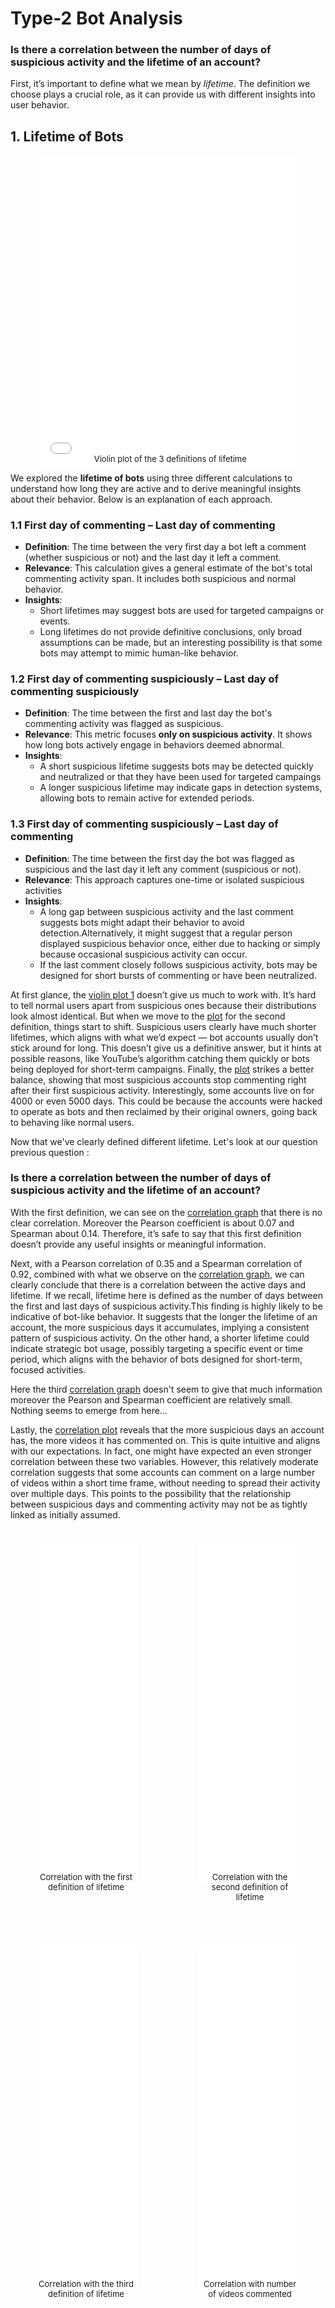 # Type-2 Bot Analysis

### Is there a correlation between the number of days of suspicious activity and the lifetime of an account?

First, it’s important to define what we mean by *lifetime*. The definition we choose plays a crucial role, as it can provide us with different insights into user behavior.

## 1. Lifetime of Bots

<div style="text-align: center;" id="lifetime">
<figure>
  <iframe src="{{ site.baseurl }}/assets/data/best_finding_2/violin_plots_lifetime.html" 
          width="100%" 
          height="500" 
          style="border:none;">
  </iframe>
  <center>
  <figcaption>
    <p style="margin-top:-0.6cm;margin-left:0.2cm;">
      <font size="2">Violin plot of the 3 definitions of lifetime</font>
    </p>
  </figcaption>
  </center>
</figure>
</div>


We explored the **lifetime of bots** using three different calculations to understand how long they are active and to derive meaningful insights about their behavior. Below is an explanation of each approach.


### 1.1 First day of commenting – Last day of commenting
- **Definition**: The time between the very first day a bot left a comment (whether suspicious or not) and the last day it left a comment.
- **Relevance**: This calculation gives a general estimate of the bot's total commenting activity span. It includes both suspicious and normal behavior.
- **Insights**:
   - Short lifetimes may suggest bots are used for targeted campaigns or events.
   - Long lifetimes do not provide definitive conclusions, only broad assumptions can be made, but an interesting possibility is that some bots may attempt to mimic human-like behavior.


### 1.2 First day of commenting suspiciously – Last day of commenting suspiciously
- **Definition**: The time between the first and last day the bot's commenting activity was flagged as suspicious.
- **Relevance**: This metric focuses **only on suspicious activity**. It shows how long bots actively engage in behaviors deemed abnormal.
- **Insights**:
   - A short suspicious lifetime suggests bots may be detected quickly and neutralized or that they have been used for targeted campaings
   - A longer suspicious lifetime may indicate gaps in detection systems, allowing bots to remain active for extended periods.



### 1.3 First day of commenting suspiciously – Last day of commenting
- **Definition**: The time between the first day the bot was flagged as suspicious and the last day it left any comment (suspicious or not).
- **Relevance**: This approach captures one-time or isolated suspicious activities
- **Insights**:
   - A long gap between suspicious activity and the last comment suggests bots might adapt their behavior to avoid detection.Alternatively, it might suggest that a regular person displayed suspicious behavior once, either due to hacking or simply because occasional suspicious activity can occur.
   - If the last comment closely follows suspicious activity, bots may be designed for short bursts of commenting or have been neutralized.

<p>At first glance, the <a href="#lifetime">violin plot 1</a> doesn’t give us much to work with. It’s hard to tell normal users apart from suspicious ones because their distributions look almost identical. But when we move to the <a href="#lifetime">plot</a> for the second definition, things start to shift. Suspicious users clearly have much shorter lifetimes, which aligns with what we’d expect — bot accounts usually don’t stick around for long. This doesn’t give us a definitive answer, but it hints at possible reasons, like YouTube’s algorithm catching them quickly or bots being deployed for short-term campaigns. Finally, the <a href="#lifetime">plot</a> strikes a better balance, showing that most suspicious accounts stop commenting right after their first suspicious activity. Interestingly, some accounts live on for 4000 or even 5000 days. This could be because the accounts were hacked to operate as bots and then reclaimed by their original owners, going back to behaving like normal users.</p>

Now that we've clearly defined different lifetime. Let's look at our question previous question : 


### Is there a correlation between the number of days of suspicious activity and the lifetime of an account?


With the first definition, we can see on the <a href="#correlation">correlation graph</a> that there is no clear correlation. Moreover the Pearson coefficient is about 0.07 and Spearman about 0.14. Therefore, it’s safe to say that this first definition doesn’t provide any useful insights or meaningful information.


Next, with a Pearson correlation of 0.35 and a Spearman correlation of 0.92, combined with what we observe on the <a href="#correlation">correlation graph</a>, we can clearly conclude that there is a correlation between the active days and lifetime. If we recall, lifetime here is defined as the number of days between the first and last days of suspicious activity.This finding is highly likely to be indicative of bot-like behavior. It suggests that the longer the lifetime of an account, the more suspicious days it accumulates, implying a consistent pattern of suspicious activity. On the other hand, a shorter lifetime could indicate strategic bot usage, possibly targeting a specific event or time period, which aligns with the behavior of bots designed for short-term, focused activities.


Here the third <a href="#correlation">correlation graph</a> doesn't seem to give that much information moreover the Pearson and Spearman coefficient are relatively small. Nothing seems to emerge from here...


Lastly, the <a href="#correlation">correlation plot</a> reveals that the more suspicious days an account has, the more videos it has commented on. This is quite intuitive and aligns with our expectations. In fact, one might have expected an even stronger correlation between these two variables. However, this relatively moderate correlation suggests that some accounts can comment on a large number of videos within a short time frame, without needing to spread their activity over multiple days. This points to the possibility that the relationship between suspicious days and commenting activity may not be as tightly linked as initially assumed.


<div style="display: flex; flex-wrap: wrap; justify-content: center; gap: 20px;">
  <!-- First figure -->
  <div style="flex: 1 0 45%; text-align: center; margin-bottom: 20px;" id="correlation">
    <figure>
      <iframe src="{{ site.baseurl }}/assets/data/best_finding_2/corr_LT1_sus_days.html" 
              width="100%" 
              height="550" 
              style="border:none; overflow: hidden;">
      </iframe>
      <center>
        <figcaption>
          <p style="margin-top:-0.4cm;">
            <font size="2">Correlation with the first definition of lifetime</font>
          </p>
        </figcaption>
      </center>
    </figure>
  </div>

  <!-- Second figure -->
  <div style="flex: 1 0 45%; text-align: center; margin-bottom: 20px;" id="correlation">
    <figure>
      <iframe src="{{ site.baseurl }}/assets/data/best_finding_2/corr_LT2_sus_days.html" 
              width="100%" 
              height="550" 
              style="border:none; overflow: hidden;">
      </iframe>
      <center>
        <figcaption>
          <p style="margin-top:-0.4cm;">
            <font size="2">Correlation with the second definition of lifetime</font>
          </p>
        </figcaption>
      </center>
    </figure>
  </div>

  <!-- Third figure -->
  <div style="flex: 1 0 45%; text-align: center; margin-bottom: 20px;" id="correlation">
    <figure>
      <iframe src="{{ site.baseurl }}/assets/data/best_finding_2/corr_LT3_sus_days.html" 
              width="100%" 
              height="550" 
              style="border:none; overflow: hidden;">
      </iframe>
      <center>
        <figcaption>
          <p style="margin-top:-0.4cm;">
            <font size="2">Correlation with the third definition of lifetime</font>
          </p>
        </figcaption>
      </center>
    </figure>
  </div>

  <!-- Fourth figure -->
  <div style="flex: 1 0 45%; text-align: center; margin-bottom: 20px;" id="correlation">
    <figure>
      <iframe src="{{ site.baseurl }}/assets/data/best_finding_2/corr_vid_com_sus_days.html" 
              width="100%" 
              height="550" 
              style="border:none; overflow: hidden;">
      </iframe>
      <center>
        <figcaption>
          <p style="margin-top:-0.4cm;">
            <font size="2">Correlation with number of videos commented</font>
          </p>
        </figcaption>
      </center>
    </figure>
  </div>
</div>
